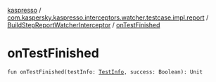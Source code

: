 [kaspresso](../../index.md) / [com.kaspersky.kaspresso.interceptors.watcher.testcase.impl.report](../index.md) / [BuildStepReportWatcherInterceptor](index.md) / [onTestFinished](./on-test-finished.md)

# onTestFinished

`fun onTestFinished(testInfo: `[`TestInfo`](../../com.kaspersky.kaspresso.testcases.models.info/-test-info/index.md)`, success: Boolean): Unit`